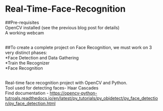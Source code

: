 # Real-Time-Face-Recognition

##Pre-requisites <br/>
OpenCV installed (see the previous blog post for details) <br/>
A working webcam<br/> <br/>

##To create a complete project on Face Recognition, we must work on 3 very distinct phases: <br/>
*Face Detection and Data Gathering  <br/>
*Train the Recognizer  <br/>
*Face Recognition <br/> <br/>
 
Real-time face recognition project with OpenCV and Python.  <br/>
Tool used for detecting faces- Haar Cascades  <br/>
Find documentation - <https://opencv-python-tutroals.readthedocs.io/en/latest/py_tutorials/py_objdetect/py_face_detection/py_face_detection.html>
